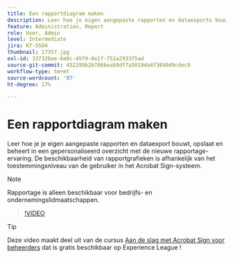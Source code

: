 ```yaml
---
title: Een rapportdiagram maken
description: Leer hoe je eigen aangepaste rapporten en dataexports bouwt, opslaat en beheert
feature: Administration, Report
role: User, Admin
level: Intermediate
jira: KT-5504
thumbnail: 17357.jpg
exl-id: 337320ae-6e0c-45f9-8e1f-751a293375ad
source-git-commit: 452299b2b786beab9df7a5019da4f3840d9cdec9
workflow-type: tm+mt
source-wordcount: '97'
ht-degree: 17%

---
```


# Een rapportdiagram maken

Leer hoe je je eigen aangepaste rapporten en dataexport bouwt, opslaat en beheert in een gepersonaliseerd overzicht met de nieuwe rapportage-ervaring. De beschikbaarheid van rapportgrafieken is afhankelijk van het toestemmingsniveau van de gebruiker in het Acrobat Sign-systeem.

>[!NOTE]
>
>Rapportage is alleen beschikbaar voor bedrijfs- en ondernemingslidmaatschappen.

>[!VIDEO](https://video.tv.adobe.com/v/33812?quality=12&learn=on&hidetitle=true)

>[!TIP]
>
>Deze video maakt deel uit van de cursus [Aan de slag met Acrobat Sign voor beheerders](https://experienceleague.adobe.com/?recommended=Sign-A-1-2020.2) dat is gratis beschikbaar op Experience League !
